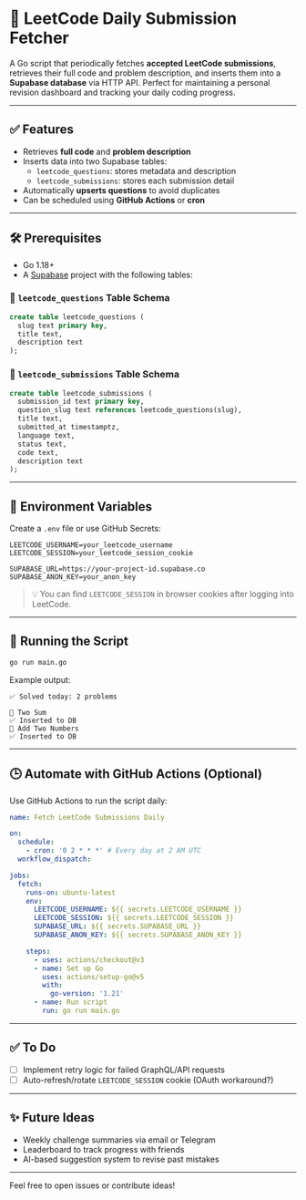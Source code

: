 # 📘 LeetCode Daily Submission Fetcher

A Go script that periodically fetches **accepted LeetCode submissions**, retrieves their full code and problem description, and inserts them into a **Supabase database** via HTTP API. Perfect for maintaining a personal revision dashboard and tracking your daily coding progress.

---

## ✅ Features

- Retrieves **full code** and **problem description**
- Inserts data into two Supabase tables:
  - `leetcode_questions`: stores metadata and description
  - `leetcode_submissions`: stores each submission detail
- Automatically **upserts questions** to avoid duplicates
- Can be scheduled using **GitHub Actions** or **cron**

---

## 🛠️ Prerequisites

- Go 1.18+
- A [Supabase](https://supabase.com) project with the following tables:

### 📂 `leetcode_questions` Table Schema
```sql
create table leetcode_questions (
  slug text primary key,
  title text,
  description text
);
```

### 📂 `leetcode_submissions` Table Schema
```sql
create table leetcode_submissions (
  submission_id text primary key,
  question_slug text references leetcode_questions(slug),
  title text,
  submitted_at timestamptz,
  language text,
  status text,
  code text,
  description text
);
```

---

## 🔐 Environment Variables

Create a `.env` file or use GitHub Secrets:

```env
LEETCODE_USERNAME=your_leetcode_username
LEETCODE_SESSION=your_leetcode_session_cookie

SUPABASE_URL=https://your-project-id.supabase.co
SUPABASE_ANON_KEY=your_anon_key
```

> 💡 You can find `LEETCODE_SESSION` in browser cookies after logging into LeetCode.

---

## 🚀 Running the Script

```bash
go run main.go
```

Example output:

```
✅ Solved today: 2 problems

🔹 Two Sum
✅ Inserted to DB
🔹 Add Two Numbers
✅ Inserted to DB
```

---

## 🕒 Automate with GitHub Actions (Optional)

Use GitHub Actions to run the script daily:

```yaml
name: Fetch LeetCode Submissions Daily

on:
  schedule:
    - cron: '0 2 * * *' # Every day at 2 AM UTC
  workflow_dispatch:

jobs:
  fetch:
    runs-on: ubuntu-latest
    env:
      LEETCODE_USERNAME: ${{ secrets.LEETCODE_USERNAME }}
      LEETCODE_SESSION: ${{ secrets.LEETCODE_SESSION }}
      SUPABASE_URL: ${{ secrets.SUPABASE_URL }}
      SUPABASE_ANON_KEY: ${{ secrets.SUPABASE_ANON_KEY }}

    steps:
      - uses: actions/checkout@v3
      - name: Set up Go
        uses: actions/setup-go@v5
        with:
          go-version: '1.21'
      - name: Run script
        run: go run main.go
```

---

## ✅ To Do
- [ ] Implement retry logic for failed GraphQL/API requests
- [ ] Auto-refresh/rotate `LEETCODE_SESSION` cookie (OAuth workaround?)

---

## ✨ Future Ideas

- Weekly challenge summaries via email or Telegram
- Leaderboard to track progress with friends
- AI-based suggestion system to revise past mistakes

---

Feel free to open issues or contribute ideas!
```
